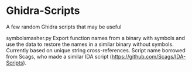 # Ghidra-Scripts
A few random Ghidra scripts that may be useful

symbolsmasher.py
Export function names from a binary with symbols and use the data to restore the names in a similar binary without symbols. Currently based on unique string cross-references. Script name borrowed from Scags, who made a similar IDA script (https://github.com/Scags/IDA-Scripts).

